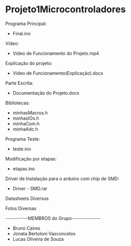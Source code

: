 # Projeto1Microcontroladores
Programa Principal:
- Final.ino

Vídeo:
- Video de Funcionamento do Projeto.mp4

Explicação do projeto:
- Video de Funcionamento(Explicação).docx

Parte Escrita:
- Documentação do Projeto.docx

Bibliotecas:
- minhasMacros.h
- minhasIOs.h
- minhaCom.h
- minhaAdc.h

Programa Teste:
- teste.ino

Modificação por etapas:
- etapas.ino

Driver de Instalação para o arduino com chip de SMD:
- Driver - SMD.rar

Datasheets Diversos

Fotos Diversas

-----------MEMBROS do Grupo--------------
- Bruno Caires
- Jonata Bertoloni Vasconcelos
- Lucas Oliveira de Souza
